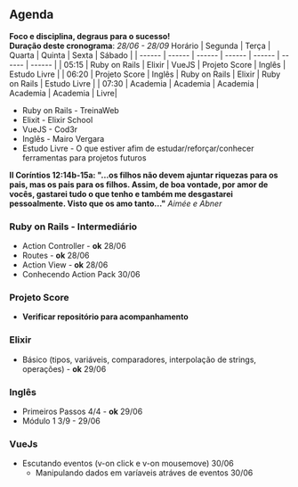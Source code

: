 ## Agenda
**Foco e disciplina, degraus para o sucesso!** <br />
**Duração deste cronograma**: *28/06 - 28/09*
Horário | Segunda | Terça | Quarta | Quinta | Sexta | Sábado |
| ------ | ------ | ------ | ------ | ------ | ------ | ------ |
| 05:15 | Ruby on Rails  | Elixir | VueJS | Projeto Score | Inglês | Estudo Livre |
| 06:20 | Projeto Score | Inglês | Ruby on Rails | Elixir | Ruby on Rails | Estudo Livre |
| 07:30 | Academia | Academia | Academia | Academia | Academia | Livre|
* Ruby on Rails - TreinaWeb
* Elixit - Elixir School
* VueJS - Cod3r
* Inglês - Mairo Vergara
* Estudo Livre - O que estiver afim de estudar/reforçar/conhecer ferramentas para projetos futuros

**II Coríntios 12:14b-15a: "...os filhos não devem ajuntar riquezas para os pais, mas os pais para os filhos. Assim, de boa vontade, por amor de vocês, gastarei tudo o que tenho e também me desgastarei pessoalmente. Visto que os amo tanto..."**
*Aimée e Abner*

### Ruby on Rails - Intermediário
* Action Controller - **ok** 28/06
* Routes - **ok** 28/06
* Action View - **ok** 28/06
* Conhecendo Action Pack 30/06

### Projeto Score
* **Verificar repositório para acompanhamento**

### Elixir
* Básico (tipos, variáveis, comparadores, interpolação de strings, operações) - **ok** 29/06

### Inglês
* Primeiros Passos 4/4 - **ok** 29/06
* Módulo 1 3/9 - 29/06

### VueJs
* Escutando eventos (v-on click e v-on mousemove) 30/06
  * Manipulando dados em varíaveis atráves de eventos 30/06
